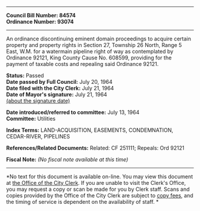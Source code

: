 * * * * *  
  
**Council Bill Number: [](#h0)[](#h2)84574**   
**Ordinance Number: 93074**  
  
* * * * *  
  
An ordinance discontinuing eminent domain proceedings to acquire certain property and property rights in Section 27, Township 26 North, Range 5 East, W.M. for a watermain pipeline right of way as contemplated by Ordinance 92121, King County Cause No. 608599, providing for the payment of taxable costs and repealing said Ordinance 92121.  
  
**Status:** Passed   
**Date passed by Full Council:** July 20, 1964   
**Date filed with the City Clerk:** July 21, 1964   
**Date of Mayor's signature:** July 21, 1964   
[(about the signature date)](/~public/approvaldate.htm)   
  
  
**Date introduced/referred to committee:** July 13, 1964   
**Committee:** Utilities   
  
**Index Terms:** LAND-ACQUISITION, EASEMENTS, CONDEMNATION, CEDAR-RIVER, PIPELINES  
  
**References/Related Documents:** Related: CF 251111; Repeals: Ord 92121  
  
**Fiscal Note:** *(No fiscal note available at this time)*  
  
* * * * *  
  
*No text for this document is available on-line. You may view this document at [the Office of the City Clerk](http://www.seattle.gov/leg/clerk/contactUs.htm). If you are unable to visit the Clerk's Office, you may request a copy or scan be made for you by Clerk staff. Scans and copies provided by the Office of the City Clerk are subject to [copy fees](http://clerk.seattle.gov/~public/clerkfees.htm), and the timing of service is dependent on the availability of staff. *  
  
  
